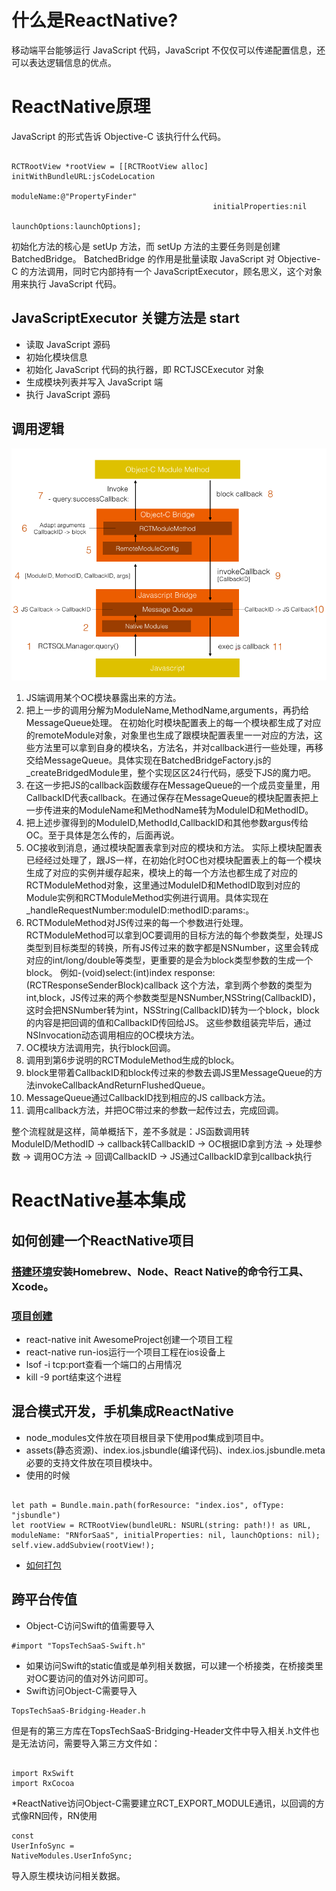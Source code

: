 # 什么是ReactNative?
移动端平台能够运行 JavaScript 代码，JavaScript 不仅仅可以传递配置信息，还可以表达逻辑信息的优点。

# ReactNative原理
JavaScript 的形式告诉 Objective-C 该执行什么代码。

<pre><code>
RCTRootView *rootView = [[RCTRootView alloc] initWithBundleURL:jsCodeLocation
                                                    moduleName:@"PropertyFinder"
                                             initialProperties:nil
                                                 launchOptions:launchOptions];
</code></pre>
初始化方法的核心是 setUp 方法，而 setUp 方法的主要任务则是创建 BatchedBridge。
BatchedBridge 的作用是批量读取 JavaScript 对 Objective-C 的方法调用，同时它内部持有一个 JavaScriptExecutor，顾名思义，这个对象用来执行 JavaScript 代码。

## JavaScriptExecutor 关键方法是 start 
* 读取 JavaScript 源码
* 初始化模块信息
* 初始化 JavaScript 代码的执行器，即 RCTJSCExecutor 对象
* 生成模块列表并写入 JavaScript 端
* 执行 JavaScript 源码

## 调用逻辑
![](/ReactNative2.png)

1. JS端调用某个OC模块暴露出来的方法。
2. 把上一步的调用分解为ModuleName,MethodName,arguments，再扔给MessageQueue处理。
在初始化时模块配置表上的每一个模块都生成了对应的remoteModule对象，对象里也生成了跟模块配置表里一一对应的方法，这些方法里可以拿到自身的模块名，方法名，并对callback进行一些处理，再移交给MessageQueue。具体实现在BatchedBridgeFactory.js的_createBridgedModule里，整个实现区区24行代码，感受下JS的魔力吧。
3. 在这一步把JS的callback函数缓存在MessageQueue的一个成员变量里，用CallbackID代表callback。在通过保存在MessageQueue的模块配置表把上一步传进来的ModuleName和MethodName转为ModuleID和MethodID。
4. 把上述步骤得到的ModuleID,MethodId,CallbackID和其他参数argus传给OC。至于具体是怎么传的，后面再说。
5. OC接收到消息，通过模块配置表拿到对应的模块和方法。
实际上模块配置表已经经过处理了，跟JS一样，在初始化时OC也对模块配置表上的每一个模块生成了对应的实例并缓存起来，模块上的每一个方法也都生成了对应的RCTModuleMethod对象，这里通过ModuleID和MethodID取到对应的Module实例和RCTModuleMethod实例进行调用。具体实现在_handleRequestNumber:moduleID:methodID:params:。
6. RCTModuleMethod对JS传过来的每一个参数进行处理。
RCTModuleMethod可以拿到OC要调用的目标方法的每个参数类型，处理JS类型到目标类型的转换，所有JS传过来的数字都是NSNumber，这里会转成对应的int/long/double等类型，更重要的是会为block类型参数的生成一个block。
例如-(void)select:(int)index response:(RCTResponseSenderBlock)callback 这个方法，拿到两个参数的类型为int,block，JS传过来的两个参数类型是NSNumber,NSString(CallbackID)，这时会把NSNumber转为int，NSString(CallbackID)转为一个block，block的内容是把回调的值和CallbackID传回给JS。
这些参数组装完毕后，通过NSInvocation动态调用相应的OC模块方法。
7. OC模块方法调用完，执行block回调。
8. 调用到第6步说明的RCTModuleMethod生成的block。
9. block里带着CallbackID和block传过来的参数去调JS里MessageQueue的方法invokeCallbackAndReturnFlushedQueue。
10. MessageQueue通过CallbackID找到相应的JS callback方法。
11. 调用callback方法，并把OC带过来的参数一起传过去，完成回调。

整个流程就是这样，简单概括下，差不多就是：JS函数调用转ModuleID/MethodID -> callback转CallbackID -> OC根据ID拿到方法 -> 处理参数 -> 调用OC方法 -> 回调CallbackID -> JS通过CallbackID拿到callback执行


# ReactNative基本集成
## 如何创建一个ReactNative项目
### [搭建环境](http://reactnative.cn/docs/0.47/getting-started.html#content)安装Homebrew、Node、React Native的命令行工具、Xcode。
### [项目创建](http://reactnative.cn/docs/0.47/getting-started.html#%E4%BF%AE%E6%94%B9%E9%A1%B9%E7%9B%AE)
* react-native init AwesomeProject创建一个项目工程
* react-native run-ios运行一个项目工程在ios设备上
* lsof -i tcp:port查看一个端口的占用情况
* kill -9 port结束这个进程


## 混合模式开发，手机集成ReactNative
* node_modules文件放在项目根目录下使用pod集成到项目中。
* assets(静态资源)、index.ios.jsbundle(编译代码)、index.ios.jsbundle.meta必要的支持文件放在项目模块中。
* 使用的时候
<pre><code>
let path = Bundle.main.path(forResource: "index.ios", ofType: "jsbundle")
let rootView = RCTRootView(bundleURL: NSURL(string: path!)! as URL, moduleName: "RNforSaaS", initialProperties: nil, launchOptions: nil);
self.view.addSubview(rootView!);
</code></pre>
* [如何打包](https://segmentfault.com/a/1190000004189538)

## 跨平台传值
* Object-C访问Swift的值需要导入<br>
<pre><code>#import "TopsTechSaaS-Swift.h"</code></pre>
* 如果访问Swift的static值或是单列相关数据，可以建一个桥接类，在桥接类里对OC要访问的值对外访问即可。
* Swift访问Object-C需要导入<br>
<pre><code>TopsTechSaaS-Bridging-Header.h</code></pre> 
但是有的第三方库在TopsTechSaaS-Bridging-Header文件中导入相关.h文件也是无法访问，需要导入第三方文件如：
<pre><code>
import RxSwift
import RxCocoa
</code></pre>
*ReactNative访问Object-C需要建立RCT_EXPORT_MODULE通讯，以回调的方式像RN回传，RN使用<pre><code>const UserInfoSync = NativeModules.UserInfoSync;</code></pre>导入原生模块访问相关数据。



